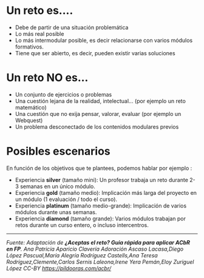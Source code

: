# Un reto es....

* Debe de partir de una situación problemática
* Lo más real posible
* Lo más intermodular posible, es decir relacionarse con varios módulos formativos.
* Tiene que ser abierto, es decir, pueden existir varias soluciones

# Un reto NO es...

* Un conjunto de ejercicios o problemas
* Una cuestión lejana de la realidad, intelectual... (por ejemplo un reto matemático)
* Una cuestión que no exija pensar, valorar, evaluar (por ejemplo un Webquest)
* Un problema desconectado de los contenidos modulares previos

# Posibles escenarios

En función de los objetivos que te plantees, podemos hablar por ejemplo :

* Experiencia **silver** (tamaño mini): Un  profesor  trabaja  un  reto  durante  2-3  semanas  en  un  único módulo.
* Experiencia **gold** (tamaño medio): Implicación más larga del proyecto en un módulo (1 evaluación / todo el curso).
* Experiencia **platinum** (tamaño medio-grande): Implicación de varios módulos durante unas semanas.
* Experiencia **diamond** (tamaño grande): Varios  módulos  trabajan  por  retos  durante  un  curso  entero,  o incluso intercentros.

- - -

_Fuente: Adaptación de **¿Aceptas el reto? Guia rápida para aplicar ACbR en FP**. Ana Patricia Aparicio Clavería
Adoración Ascaso Lacasa,Diego López Pascual,María Alegría Rodríguez Castells,Ana Teresa Rodríguez,Clemente,Carlos Sernis Laleona,Irene Yera Pemán,Eloy Zuriguel López CC-BY https://pildooras.com/acbr/_
